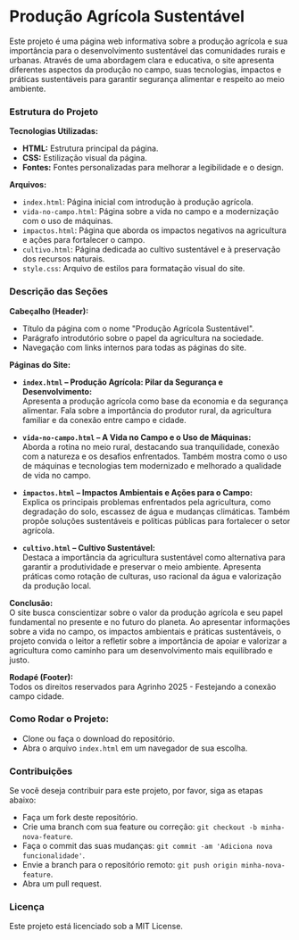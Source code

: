 # Produção Agrícola Sustentável  
Este projeto é uma página web informativa sobre a produção agrícola e sua importância para o desenvolvimento sustentável das comunidades rurais e urbanas. Através de uma abordagem clara e educativa, o site apresenta diferentes aspectos da produção no campo, suas tecnologias, impactos e práticas sustentáveis para garantir segurança alimentar e respeito ao meio ambiente.

### Estrutura do Projeto  
**Tecnologias Utilizadas:**  
- **HTML:** Estrutura principal da página.  
- **CSS:** Estilização visual da página.  
- **Fontes:** Fontes personalizadas para melhorar a legibilidade e o design.  

**Arquivos:**  
- `index.html`: Página inicial com introdução à produção agrícola.  
- `vida-no-campo.html`: Página sobre a vida no campo e a modernização com o uso de máquinas.  
- `impactos.html`: Página que aborda os impactos negativos na agricultura e ações para fortalecer o campo.  
- `cultivo.html`: Página dedicada ao cultivo sustentável e à preservação dos recursos naturais.  
- `style.css`: Arquivo de estilos para formatação visual do site.

### Descrição das Seções  

**Cabeçalho (Header):**  
- Título da página com o nome "Produção Agrícola Sustentável".  
- Parágrafo introdutório sobre o papel da agricultura na sociedade.  
- Navegação com links internos para todas as páginas do site.

**Páginas do Site:**  
- **`index.html` – Produção Agrícola: Pilar da Segurança e Desenvolvimento:**  
  Apresenta a produção agrícola como base da economia e da segurança alimentar. Fala sobre a importância do produtor rural, da agricultura familiar e da conexão entre campo e cidade.

- **`vida-no-campo.html` – A Vida no Campo e o Uso de Máquinas:**  
  Aborda a rotina no meio rural, destacando sua tranquilidade, conexão com a natureza e os desafios enfrentados. Também mostra como o uso de máquinas e tecnologias tem modernizado e melhorado a qualidade de vida no campo.

- **`impactos.html` – Impactos Ambientais e Ações para o Campo:**  
  Explica os principais problemas enfrentados pela agricultura, como degradação do solo, escassez de água e mudanças climáticas. Também propõe soluções sustentáveis e políticas públicas para fortalecer o setor agrícola.

- **`cultivo.html` – Cultivo Sustentável:**  
  Destaca a importância da agricultura sustentável como alternativa para garantir a produtividade e preservar o meio ambiente. Apresenta práticas como rotação de culturas, uso racional da água e valorização da produção local.

**Conclusão:**  
O site busca conscientizar sobre o valor da produção agrícola e seu papel fundamental no presente e no futuro do planeta. Ao apresentar informações sobre a vida no campo, os impactos ambientais e práticas sustentáveis, o projeto convida o leitor a refletir sobre a importância de apoiar e valorizar a agricultura como caminho para um desenvolvimento mais equilibrado e justo.

**Rodapé (Footer):**  
Todos os direitos reservados para Agrinho 2025 - Festejando a conexão campo cidade.

### Como Rodar o Projeto:  
- Clone ou faça o download do repositório.  
- Abra o arquivo `index.html` em um navegador de sua escolha.

### Contribuições  
Se você deseja contribuir para este projeto, por favor, siga as etapas abaixo:  
- Faça um fork deste repositório.  
- Crie uma branch com sua feature ou correção: `git checkout -b minha-nova-feature`.  
- Faça o commit das suas mudanças: `git commit -am 'Adiciona nova funcionalidade'`.  
- Envie a branch para o repositório remoto: `git push origin minha-nova-feature`.  
- Abra um pull request.

### Licença  
Este projeto está licenciado sob a MIT License.
